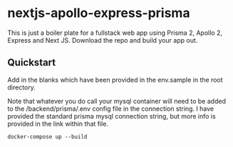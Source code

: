 # nextjs-apollo-express-prisma

This is just a boiler plate for a fullstack web app using Prisma 2, Apollo 2, Express and Next JS. Download the repo and build your app out.

## Quickstart

Add in the blanks which have been provided in the env.sample in the root directory. 

Note that whatever you do call your mysql container will need to be added to the /backend/prisma/.env config file in the connection string. I have provided the standard prisma mysql connection string, but more info is provided in the link within that file.

```
docker-compose up --build
```
